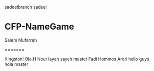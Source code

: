  sadeelbranch
sadeel
# CFP-NameGame

Salem Mufarreh

=======

Kingston!
 Ola.H
 Nour
layan sayeh
master
Fadi Hommos
 Arori
hello guys
 hola
 master

